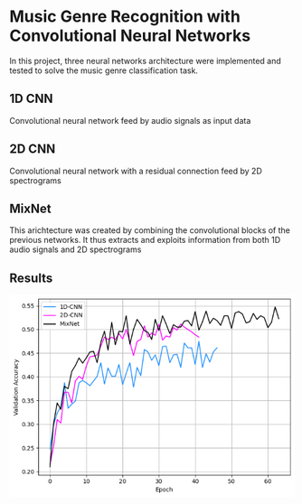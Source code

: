 # Music Genre Recognition with Convolutional Neural Networks

In this project, three neural networks architecture were implemented and tested to solve the music genre classification task.

## 1D CNN
Convolutional neural network feed by audio signals as input data


## 2D CNN 
Convolutional neural network with a residual connection feed by 2D spectrograms

## MixNet 
This arichtecture was created by combining the convolutional blocks of the previous networks. It thus extracts and exploits information from both 1D audio signals and 2D spectrograms

## Results

![Results](Figures/Final_plot.png)

